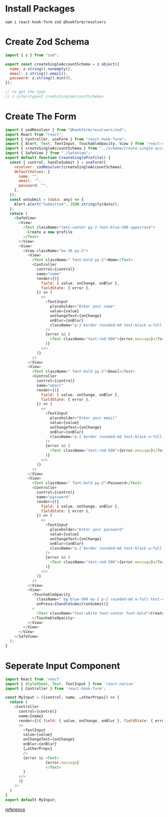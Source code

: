 # Install Packages
``` npm i react-hook-form zod @hookform/resolvers ```
# Create Zod Schema
```Javascript
import { z } from "zod";

export const createSingleAccountSchema = z.object({
  name: z.string().nonempty(),
  email: z.string().email(),
  password: z.string().min(6),
});

// to get the type
// z.infer<typeof createSingleAccountSchema> 
```
# Create The Form 
```Javascript
import { zodResolver } from "@hookform/resolvers/zod";
import React from "react";
import { Controller, useForm } from "react-hook-form";
import { Alert, Text, TextInput, TouchableOpacity, View } from "react-native";
import { createSingleAccountSchema } from "../schema/create-single-account-schema";
import { SafeView } from "./SafeView";
export default function CreateSingleProfile() {
  const { control, handleSubmit } = useForm({
    resolver: zodResolver(createSingleAccountSchema),
    defaultValues: {
      name: "",
      email: "",
      password: "",
    },
  });
  const onSubmit = (data: any) => {
    Alert.alert("Submitted", JSON.stringify(data));
  };
  return (
    <SafeView>
      <View>
        <Text className="text-center py-2 text-blue-500 uppercase">
          Create a new profile
        </Text>
      </View>
      <View>
        <View className="mx-10 py-2">
          <View>
            <Text className=" font-bold py-2">Name</Text>
            <Controller
              control={control}
              name="name"
              render={({
                field: { value, onChange, onBlur },
                fieldState: { error },
              }) => (
                <>
                  <TextInput
                    placeholder="Enter your name"
                    value={value}
                    onChangeText={onChange}
                    onBlur={onBlur}
                    className="p-2 border rounded-md text-black w-full "
                  />
                  {error && (
                    <Text className="text-red-500">{error.message}</Text>
                  )}
                </>
              )}
            />
          </View>
          <View>
            <Text className=" font-bold py-2">Email</Text>
            <Controller
              control={control}
              name="email"
              render={({
                field: { value, onChange, onBlur },
                fieldState: { error },
              }) => (
                <>
                  <TextInput
                    placeholder="Enter your email"
                    value={value}
                    onChangeText={onChange}
                    onBlur={onBlur}
                    className="p-2 border rounded-md text-black w-full "
                  />
                  {error && (
                    <Text className="text-red-500">{error.message}</Text>
                  )}
                </>
              )}
            />
          </View>
          <View>
            <Text className=" font-bold py-2">Password</Text>
            <Controller
              control={control}
              name="password"
              render={({
                field: { value, onChange, onBlur },
                fieldState: { error },
              }) => (
                <>
                  <TextInput
                    placeholder="Enter your password"
                    value={value}
                    onChangeText={onChange}
                    onBlur={onBlur}
                    className="p-2 border rounded-md text-black w-full "
                  />
                  {error && (
                    <Text className="text-red-500">{error.message}</Text>
                  )}
                </>
              )}
            />
          </View>
          <View>
            <TouchableOpacity
              className=" bg-blue-500 my-2 p-2 rounded-md w-full text-center"
              onPress={handleSubmit(onSubmit)}
            >
              <Text className="text-white text-center font-bold">Create</Text>
            </TouchableOpacity>
          </View>
        </View>
      </View>
    </SafeView>
  );
}
```
# Seperate Input Component
```Javascript
import React from 'react'
import { StyleSheet, Text, TextInput } from 'react-native'
import { Controller } from 'react-hook-form';

const MyInput = ({control, name, …otherProps}) => {
  return (
    <Controller
      control={control}
      name={name}
      render={({ field: { value, onChange, onBlur }, fieldState: { error }})=>(
      <>
        <TextInput
        value={value}
        onChangeText={onChange}
        onBlur={onBlur}
        {…otherProps}
        />
        {error && <Text>
                  {error.message}
                  </Text>
        }
      </>
      )}
    />
  )
}
export default MyInput;
```
[reference](https://javascript.plainenglish.io/how-to-build-react-native-forms-with-react-hook-form-and-zod-3fff7d7ee066)
